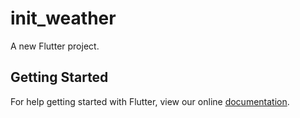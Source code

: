 # init_weather

A new Flutter project.

## Getting Started

For help getting started with Flutter, view our online
[documentation](https://flutter.io/).
